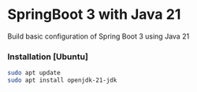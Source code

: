 # SpringBoot 3 with Java 21
Build basic configuration of Spring Boot 3 using Java 21

### Installation [Ubuntu]
```bash
sudo apt update
sudo apt install openjdk-21-jdk
```
